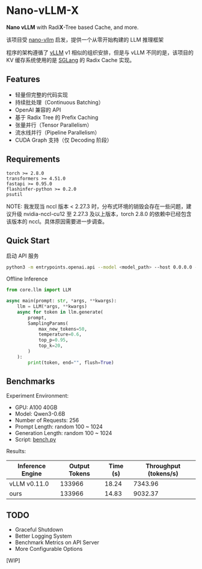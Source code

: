 # Nano-vLLM-X

**Nano vLLM** with Radi**X**-Tree based Cache, and more.

该项目受 [nano-vllm](https://github.com/GeeeekExplorer/nano-vllm/tree/main) 启发，提供一个从零开始构建的 LLM 推理框架

程序的架构遵循了 [vLLM](https://github.com/vllm-project/vllm) v1 相似的组织安排，但是与 vLLM 不同的是，该项目的 KV 缓存系统使用的是 [SGLang](https://github.com/sgl-project/sglang) 的 Radix Cache 实现。

## Features

- 轻量但完整的代码实现
- 持续批处理（Continuous Batching）
- OpenAI 兼容的 API
- 基于 Radix Tree 的 Prefix Caching
- 张量并行（Tensor Parallelism）
- 流水线并行（Pipeline Parallelism）
- CUDA Graph 支持（仅 Decoding 阶段）

## Requirements

```plaintext
torch >= 2.8.0
transformers >= 4.51.0
fastapi >= 0.95.0
flashinfer-python >= 0.2.0
psutil
```

NOTE: 我发现当 nccl 版本 < 2.27.3 时，分布式环境的销毁会存在一些问题，建议升级 nvidia-nccl-cu12 至 2.27.3 及以上版本，torch 2.8.0 的依赖中已经包含该版本的 nccl。具体原因需要进一步调查。

## Quick Start

启动 API 服务

```bash
python3 -m entrypoints.openai.api --model <model_path> --host 0.0.0.0 --port 8000
```

Offline Inference

```py
from core.llm import LLM

async main(prompt: str, *args, **kwargs):
    llm = LLM(*args, **kwargs)
    async for token in llm.generate(
        prompt,
        SamplingParams(
            max_new_tokens=50,
            temperature=0.6,
            top_p=0.95,
            top_k=20,
        )
    ):
        print(token, end="", flush=True)
```

## Benchmarks

Experiment Environment:

- GPU: A100 40GB
- Model: Qwen3-0.6B
- Number of Requests: 256
- Prompt Length: random 100 ~ 1024
- Generation Length: random 100 ~ 1024
- Script: [bench.py](bench.py)

Results:

| Inference Engine | Output Tokens | Time (s) | Throughput (tokens/s) |
|------------------|---------------|----------|-----------------------|
| vLLM v0.11.0     | 133966        | 18.24    |  7343.96              |
| ours             | 133966        | 14.83    |  9032.37              |

## TODO

- Graceful Shutdown
- Better Logging System
- Benchmark Metrics on API Server
- More Configurable Options

[WIP]
